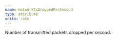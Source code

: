 ```yaml
---
name: networkTxDroppedPerSecond
type: attribute
units: rate
---
```


Number of transmitted packets dropped per second.